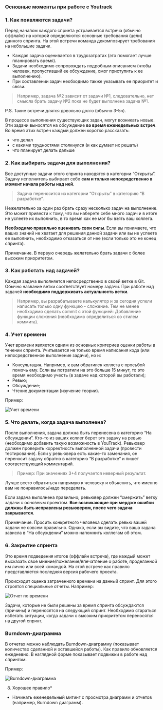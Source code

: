 ### Основные моменты при работе с Youtrack

### 1. Как появляются задачи?

Перед началом каждого спринта устраивается встреча (обычно оффлайн) на которой определяются основные требования (цели) данного спринта.
На этой встречи команда декомпозирует требования на небольшие задачи.

- Каждая задача оценивается в трудозатратах (это помогает лучше планировать время).
- Задачи необходимо сопровождать подробным описанием (чтобы человек, пропустивший ее обсуждение, смог приступить к ее выполнению).
- При составлении задач необходимо также указывать ее приоритет и связи.

> Например, задача №2 зависит от задачи №1, следовательно, нет смысла брать задачу №2 пока не будет выполнена задача №1.

P.S. Такие встречи длятся довольно долго (обычно 3-5ч).

В процессе выполнения существующих задач, могут возникать новые. Эти задачи выносятся на обсуждение **во время еженедельных встреч**.
Во время этих встреч каждый должен коротко рассказать:

- что делал
- с какими трудностями столкнулся (и как думает их решать)
- что планирует делать дальше

### 2. Как выбирать задачи для выполнения?

Все доступные задачи этого спринта находятся в категории “Открыты”. Задачу исполнитель выбирает себе **сам и только непосредственно 
в момент начала работы над ней**.

> Задача переносится из категории “Открыты” в категорию “В разработке”.

Нежелательно за один раз брать сразу несколько задач на выполнение. Это может привести к тому, что вы наберете себе много задач 
и в итоге не успеете их выполнить, в то время как ее мог бы взять ваш коллега.

**Необходимо правильно оценивать свои силы**. Если вы понимаете, что ваших знаний не хватает для решения данной задачи или вы не успеете 
ее выполнить, необходимо отказаться от нее (если только это не конец спринта).

Примечание. В первую очередь желательно брать задачи с более высоким приоритетом.

### 3. Как работать над задачей?

Каждая задача выполняется непосредственно в своей ветке в Git. Обычно название ветки соответствует номеру задачи. При работе над задачей 
**необходимо поддерживать актуальность ветки**.

> Например, вы разрабатываете калькулятор и за сегодня успели написать только одну функцию - сложение. Тем не менее необходимо сделать 
> commit  с этой функцией: Добавление функции сложения (необходимо определиться со стилем коммита).

### 4. Учет времени

Учет времени является одним из основных критериев оценки работы в течении спринта.
Учитывается не только время написания кода (или непосредственное выполнение задачи), но и:

- Консультация. Например, к вам обратился коллега с просьбой помочь ему. Если вы потратили на это больше 15 минут, то это время 
необходимо учесть (в задаче над которой вы работали);
- Ревью;
- Обсуждение;
- Чтение документации (изучение теории).

Пример:

![Учет времени](https://image.prntscr.com/image/hkR8PQy8TMGisknM0FsDeQ.png)

### 5. Что делать, когда задача выполнена?

После выполнения, задача должна быть перенесена в категорию “На обсуждении”. Кто-то из ваших коллег берет эту задачу на ревью 
(необходимо добавить такую возможность в YouTrack). Ревьювер должен проверить корректность выполненной задачи (провести тестирование). 
Если у ревьювера есть какие-то замечания, он переносит задачу обратно в категорию “В разработке” и пишет соответствующий комментарий.

> Пример: При значениях 3+4 получается неверный результат.

Лучше всего обратиться напрямую к человеку и объяснить, что именно вам не понравилось/надо переделать.

Если задача выполнена правильно, ревьювер должен “смержить” ветку задачи с основным проектом. **Все возникающие при мердже ошибки должны 
быть исправлены ревьювером, после чего задача закрывается**.

Примечание. Просить конкретного человека сделать ревью вашей задачи не совсем правильно. Однако, если вы видите, что ваша задача зависла
в “На обсуждении” можно напомнить коллегам об этом.

### 6. Закрытие спринта

Это время подведения итогов (оффлайн встреча), где каждый может высказать свое мнение/пожелание/впечатление о работе, проделанной им 
лично или всей командой. На этой встрече как правило представляется последняя версия рабочего проекта.

Происходит оценка затраченного времени на данный спринт. Для этого строятся специальные отчеты. Например:

![Отчет по времени](https://image.prntscr.com/image/e_KQU3rzQPiFx5zoit7cbA.png)

Задачи, которые не были решены за время спринта обсуждаются (причины) и переносятся на следующий спринт.
Необходимо стараться избегать ситуации, когда задачи с высоким приоритетом переносятся на другой спринт.

### Burndown-диаграмма

В отчетах можно наблюдать Burndown-диаграмму (показывает количество сделанной и оставшейся работы).
Как правило обновляется ежедневно. В наглядной форме показывает подвижки в работе над спринтом.

Пример:

![Burndown-диаграмма](https://image.prntscr.com/image/UIXboZJvT3SbTN6UZMNRuQ.png)

8. Хорошее правило*

- Начинать еженедельный митинг с просмотра диаграмм и отчетов (например, Burndown диаграмм).
